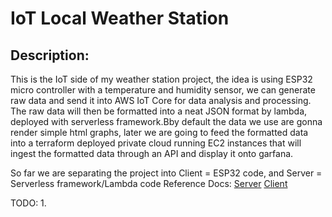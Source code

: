 # IoT Local Weather Station
## Description:
This is the IoT side of my weather station project, the idea is using ESP32 micro controller with a temperature and humidity sensor, we can generate raw data and send it into AWS IoT Core for data analysis and processing. The raw data will then be formatted into a neat JSON format by lambda, deployed with serverless framework.Bby default the data we use are gonna render simple html graphs, later we are going to feed the formatted data into a terraform deployed private cloud running EC2 instances that will ingest the formatted data through an API and display it onto garfana.

So far we are separating the project into Client = ESP32 code, and Server = Serverless framework/Lambda code
Reference Docs:
[Server](Server/SERVER.md)
[Client](Client/CLIENT.md)

TODO:
1. 